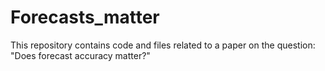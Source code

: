 # Forecasts_matter
This repository contains code and files related to a paper on the question: "Does forecast accuracy matter?"

